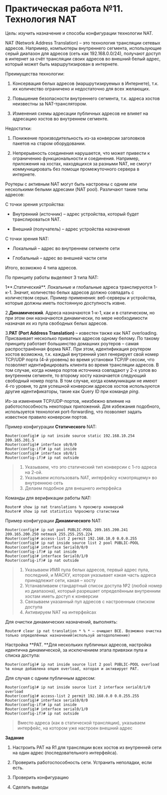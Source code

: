 # Практическая работа №11. Технология NAT

Цель: изучить назначение и способы конфигурации технологии NAT.

NAT \(Network Address Translation\) – это технология трансляции сетевых адресов. Например, компьютеры внутреннего сегмента, использующие серый диапазон для адресов \(сеть как 192.168.0.0/24\), получают доступ в интернет за счёт трансляции своих адресов во внешний белый адрес, который может быть маршрутизирован в интернете.

Преимущества технологии:

1. Консервация белых адресов \(маршрутизируемых в Интернете\), т.к. их количество ограничено и недостаточно для всех желающих.

2. Повышение безопасности внутреннего сегмента, т.к. адреса хостов неизвестны за NAT-транслятором.

3. Изменения схемы адресации публичных адресов не влияет на адресацию хостов во внутреннем сегменте.

Недостатки:

1. Понижение производительность из-за конверсии заголовков пакетов на старом оборудовании.

2. Непрерывность соединения нарушается, что может привести к ограничению функциональности и соединения. Например, приложения на хостах, находящихся за разными NAT, не смогут коммуницировать без помощи промежуточного сервера в интернете.

Роутеры с активным NAT могут быть настроены с одним или несколькими белыми адресами \(NAT pool\). Различают такие типы адресов:

С точки зрения устройства:

* Внутренний \(источник\) – адрес устройства, который будет транслироваться NAT.

* Внешний \(получатель\) – адрес устройства назначения

С точки зрения NAT:

* Локальный – адрес во внутреннем сегменте сети

* Глобальный – адрес во внешней части сети

Итого, возможно 4 типа адресов.

По принципу работы выделяют 3 типа NAT:

1**.Статический**. Локальные и глобальные адреса транслируются 1-к-1. Значит, количество белых адресов должно совпадать с количеством серых. Пример применения: веб-серверы и устройства, которые должны иметь постоянную доступность извне.

2.**Динамический**. Адреса назначаются 1-к-1, как и в статическом, но при этом они назначаются динамически, по мере необходимости назначая их из пула свободных белых адресов.

3.**PAT \(Port Address Translation\)** – известен также как NAT overloading. Присваивает несколько приватных адресов одному белому. По такому принципу работает большинство домашних роутеров – самая распространённая форма NAT. При этом, идентификация роутером хостов возможна, т.к. каждый внутренний узел генерирует свой номер TCP/UDP порта \(4-й уровень\) во время установки TCP/IP сессии, что позволяет идентифицировать клиента во время трансляции адресов. В том случае, когда номера портов источника совпадают у 2-х узлов во внутреннем сегменте, то второму хосту назначается следующий свободный номер порта. В том случае, когда коммуникации не имеют 4-го уровня, то для успешной конверсии адресов хостов используются другие идентификаторы, такие как Query ID при команде _ping_.

Из-за изменения TCP/UDP-портов, неизбежно влияние на работоспособность некоторых приложений. Для избежания подобного, используется технология port-forwarding, что позволяет задать известное правило конверсии портов.

Пример конфигурации **Статического** NAT:

```
Router(config)# ip nat inside source static 192.168.10.254 209.165.201.5 
Router(config)# interface s0/0/0
Router(config-if)# ip nat inside 
Router(config)# interface s0/0/1
Router(config-if)# ip nat outside
```

> 1. Указываем, что это статический тип конверсии с 1-го адреса на 2-ой.
> 2. Указываем использовать NAT, интерфейсу «смотрящему» во внутреннюю сеть
> 3. Делаем подобное для внешнего интерфейса

Команды для верификации работы NAT:

```
Router# show ip nat translations % просмотр конверсий
Router# show ip nat statistics %просмотр статистики
```

Пример конфигурации **Динамического** NAT:

```
Router(config)# ip nat pool PUBLIC-POOL 209.165.200.241 209.165.200.250 netmask 255.255.255.224 
Router(config)# access-list 2 permit 192.168.10.0 0.0.0.255 
Router(config)# ip nat inside source list 2 pool PUBLIC-POOL 
Router(config)# interface Serial0/0/0
Router(config-if)# ip nat inside 
Router(config)# interface Serial0/1/0
Router(config-if)# ip nat outside 
```

> 1. Указываем ИМЯ пула белых адресов, первый адрес пула, последний, и МАСКУ, которая указывает какая часть адреса принадлежит сети, какая – хосту
> 2. Устанавливаем стандартный список доступа №2 \(любой номер из диапазона\), который разрешает определённым внутренним хостам иметь доступ к конверсии
> 3. Связываем указанный пул адресов с настроенным списком доступа
> 4. Активируем NAT на интерфейсах

Для очистки динамических назначений, выполнять:

```
Router# сlear ip nat translation * % * – очищает ВСЕ. Возможно очистка только определённых назначений(используй автодополнение)
```

Настройка **PAT. **Для нескольких публичных адресов, настройка идентична динамической, за исключением этапа привязки пула и списка доступа:

```
Router(config)# ip nat inside source list 2 pool PUBLIC-POOL overload %в конце добавлена опция overload, которая и активирует PAT.
```

Для случая с одним публичным адресом:

```
Router(config)# ip nat inside source list 2 interface serial0/1/0 overload 
Router(config)# access-list 2 permit 192.168.0.0 0.0.255.255
Router(config)# interface serial0/0/0
Router(config-if)# ip nat inside
Router(config)# interface serial0/1/0
Router(config-if)# ip nat outside
```

> Вместо адреса \(как в статической трансляции\), указываем интерфейс, на котором уже настроен внешний адрес

**Задание**

1. Настроить PAT на R1 для трансляции всех хостов из внутренней сети на один адрес \(последовательного интерфейса\).

2. Проверить работоспособность сети. Устранить неполадки, если есть.

3. Проверить конфигурацию

4. Сделать выводы

 

